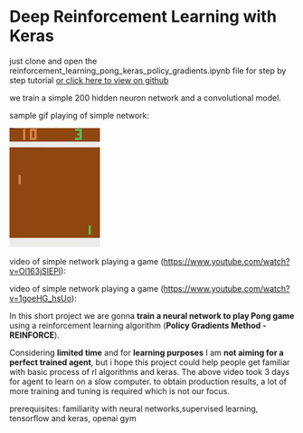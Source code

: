 # Deep Reinforcement Learning with Keras



just clone and open the reinforcement_learning_pong_keras_policy_gradients.ipynb file for step by step tutorial
[or click here to view on github](/reinforcement_learning_pong_keras_policy_gradients.ipynb)

we train a simple 200 hidden neuron network and a convolutional model.

sample gif playing of simple network:

![](simple_network.gif)


video of simple network playing a game (https://www.youtube.com/watch?v=Ol163jSlEPI): 

video of simple network playing a game (https://www.youtube.com/watch?v=1goeHG_hsUo):


In this short project we are gonna **train a neural network to play Pong game** using a reinforcement learning algorithm (**Policy Gradients Method - REINFORCE**). 

Considering **limited time** and for **learning purposes** I am **not aiming for a perfect trained agent**, but i hope this project could help people get familiar with basic process of rl algorithms and keras. The above video took 3 days for agent to learn on a slow computer. to obtain production results, a lot of more training and tuning is required which is not our focus. 

prerequisites:
familiarity with neural networks,supervised learning, tensorflow and keras, openai gym


